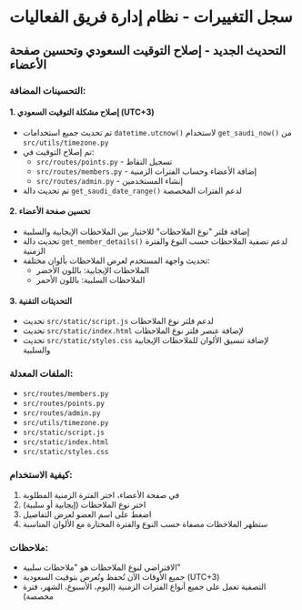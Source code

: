 # سجل التغييرات - نظام إدارة فريق الفعاليات

## التحديث الجديد - إصلاح التوقيت السعودي وتحسين صفحة الأعضاء

### التحسينات المضافة:

#### 1. إصلاح مشكلة التوقيت السعودي (UTC+3)
- تم تحديث جميع استخدامات `datetime.utcnow()` لاستخدام `get_saudi_now()` من `src/utils/timezone.py`
- تم إصلاح التوقيت في:
  - `src/routes/points.py` - تسجيل النقاط
  - `src/routes/members.py` - إضافة الأعضاء وحساب الفترات الزمنية
  - `src/routes/admin.py` - إنشاء المستخدمين
- تم تحديث دالة `get_saudi_date_range()` لدعم الفترات المخصصة

#### 2. تحسين صفحة الأعضاء
- إضافة فلتر "نوع الملاحظات" للاختيار بين الملاحظات الإيجابية والسلبية
- تحديث دالة `get_member_details()` لدعم تصفية الملاحظات حسب النوع والفترة الزمنية
- تحديث واجهة المستخدم لعرض الملاحظات بألوان مختلفة:
  - الملاحظات الإيجابية: باللون الأخضر
  - الملاحظات السلبية: باللون الأحمر

#### 3. التحديثات التقنية
- تحديث `src/static/script.js` لدعم فلتر نوع الملاحظات
- تحديث `src/static/index.html` لإضافة عنصر فلتر نوع الملاحظات
- تحديث `src/static/styles.css` لإضافة تنسيق الألوان للملاحظات الإيجابية والسلبية

### الملفات المعدلة:
- `src/routes/members.py`
- `src/routes/points.py`
- `src/routes/admin.py`
- `src/utils/timezone.py`
- `src/static/script.js`
- `src/static/index.html`
- `src/static/styles.css`

### كيفية الاستخدام:
1. في صفحة الأعضاء، اختر الفترة الزمنية المطلوبة
2. اختر نوع الملاحظات (إيجابية أو سلبية)
3. اضغط على اسم العضو لعرض التفاصيل
4. ستظهر الملاحظات مصفاة حسب النوع والفترة المختارة مع الألوان المناسبة

### ملاحظات:
- الافتراضي لنوع الملاحظات هو "ملاحظات سلبية"
- جميع الأوقات الآن تُحفظ وتُعرض بتوقيت السعودية (UTC+3)
- التصفية تعمل على جميع أنواع الفترات الزمنية (اليوم، الأسبوع، الشهر، فترة مخصصة)

